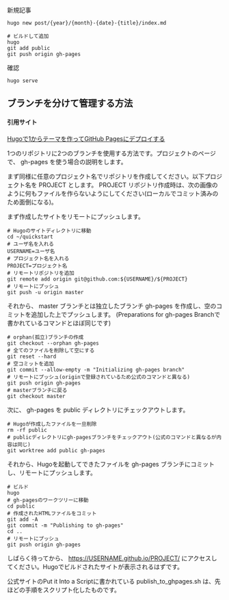 新規記事

```
hugo new post/{year}/{month}-{date}-{title}/index.md

# ビルドして追加
hugo
git add public
git push origin gh-pages
```

確認
```
hugo serve
```


## ブランチを分けて管理する方法
#### 引用サイト
[Hugoで1からテーマを作ってGitHub Pagesにデプロイする](https://www.membersedge.co.jp/blog/create-hugo-theme-and-deploy-to-github-pages/)

1つのリポジトリに2つのブランチを使用する方法です。プロジェクトのページで、 gh-pages を使う場合の説明をします。


まず同様に任意のプロジェクト名でリポジトリを作成してください。以下プロジェクト名を PROJECT とします。
PROJECT リポジトリ作成時は、次の画像のように何もファイルを作らないようにしてください(ローカルでコミット済みのため面倒になる)。

まず作成したサイトをリモートにプッシュします。

```
# Hugoのサイトディレクトリに移動
cd ~/quickstart
# ユーザ名を入れる
USERNAME=ユーザ名
# プロジェクト名を入れる
PROJECT=プロジェクト名
# リモートリポジトリを追加
git remote add origin git@github.com:${USERNAME}/${PROJECT}
# リモートにプッシュ
git push -u origin master
```

それから、 master ブランチとは独立したブランチ gh-pages を作成し、空のコミットを追加した上でプッシュします。
(Preparations for gh-pages Branchで書かれているコマンドとほぼ同じです)

```
# orphan(孤立)ブランチの作成
git checkout --orphan gh-pages
# 全てのファイルを削除して空にする
git reset --hard
# 空コミットを追加
git commit --allow-empty -m "Initializing gh-pages branch"
# リモートにプッシュ(originで登録されているため公式のコマンドと異なる)
git push origin gh-pages
# masterブランチに戻る
git checkout master
```
次に、 gh-pages を public ディレクトリにチェックアウトします。

```
# Hugoが作成したファイルを一旦削除
rm -rf public
# publicディレクトリにgh-pagesブランチをチェックアウト(公式のコマンドと異なるが内容は同じ)
git worktree add public gh-pages
```

それから、Hugoを起動してできたファイルを gh-pages ブランチにコミットし、リモートにプッシュします。

```
# ビルド
hugo
# gh-pagesのワークツリーに移動
cd public
# 作成されたHTMLファイルをコミット
git add -A
git commit -m "Publishing to gh-pages"
cd ..
# リモートにプッシュ
git push origin gh-pages
```

しばらく待ってから、 https://USERNAME.github.io/PROJECT/ にアクセスしてください。Hugoでビルドされたサイトが表示されるはずです。

公式サイトのPut it Into a Scriptに書かれている publish_to_ghpages.sh は、先ほどの手順をスクリプト化したものです。
